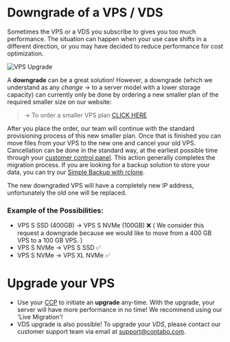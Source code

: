 # Downgrade of a VPS / VDS


Sometimes the VPS or a VDS you subscribe to gives you too much performance. The situation can happen when your use case shifts in a different direction, or you may have decided to reduce performance for cost optimization.


![VPS Upgrade](https://user-images.githubusercontent.com/97171326/165225853-8b23b0aa-44e7-4ffc-8471-0d8777f577a3.png)

A **downgrade** can be a great solution! However, a downgrade (which we understand as any _change_ → to a server model with a lower storage capacity) can currently only be done by ordering a new smaller plan of the required smaller size on our website:

> -> To order a smaller VPS plan [CLICK HERE](https://contabo.com/?show=vps)

After you place the order, our team will continue with the standard provisioning process of this new smaller plan. Once that is finished you can move files from your VPS to the new one and cancel your old VPS. Cancellation can be done in the standard way, at the earliest possible time through your [customer control panel](https://my.contabo.com/vps#). This action generally completes the migration process. If you are looking for a backup solution to store your data, you can try our [Simple Backup with rclone](https://docs.contabo.com/docs/products/Object-Storage/HowTo/simple-backup).

The new downgraded VPS will have a completely new IP address, unfortunately the old one will be replaced.

### Example of the Possibilities:
+ VPS S SSD (400GB) → VPS S NVMe (100GB) ❌ ( We consider this request a downgrade because we would like to move from a 400 GB VPS to a 100 GB VPS.  )
+ VPS S NVMe → VPS S SSD ✅
+ VPS S NVMe → VPS XL NVMe ✅


# Upgrade your VPS
+ Use your [CCP](https://my.contabo.com/vps) to initiate an **upgrade** any-time. With the upgrade, your server will have more performance in no time! We recommend using our 'Live Migration'!
+ VDS upgrade is also possible! To upgrade your _VDS_, please contact our customer support team via email at support@contabo.com.

